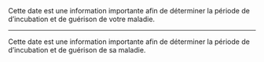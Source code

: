 <!---->Cette date est une information importante afin de déterminer la période de d’incubation et de guérison de votre maladie.

---

<!---->Cette date est une information importante afin de déterminer la période de d’incubation et de guérison de sa maladie.
